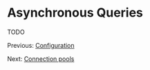# Asynchronous Queries

TODO


Previous: [Configuration](02-Configuration.md)

Next: [Connection pools](03-ConnectionPools.md)